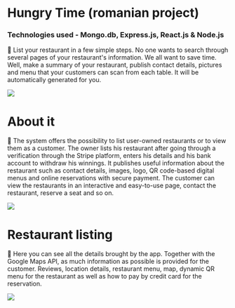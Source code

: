 # Hungry Time (romanian project)
<h3 align="left">Technologies used - Mongo.db, Express.js, React.js & Node.js</h3>
<p>🍔 List your restaurant in a few simple steps. No one wants to search through several pages of your restaurant's information. We all want to save time. Well, make a summary of your restaurant, publish contact details, pictures and menu that your customers can scan from each table. It will be automatically generated for you.
</p>
<a href="https://github.com/bogdanbz93/Hungry-Time" target="blank"><img src="https://user-images.githubusercontent.com/60348906/193573777-c3c7be40-ac7b-4d35-837e-6f306ed47769.png" /></a>

# About it
<p>🥓 The system offers the possibility to list user-owned restaurants or to view them as a customer. The owner lists his restaurant after going through a verification through the Stripe platform, enters his details and his bank account to withdraw his winnings. It publishes useful information about the restaurant such as contact details, images, logo, QR code-based digital menus and online reservations with secure payment. The customer can view the restaurants in an interactive and easy-to-use page, contact the restaurant, reserve a seat and so on.</p>

<img src="https://user-images.githubusercontent.com/60348906/193583951-f8457de8-1637-4417-b895-7618b8db268b.png" />

# Restaurant listing
<p>🌮 Here you can see all the details brought by the app. Together with the Google Maps API, as much information as possible is provided for the customer. Reviews, location details, restaurant menu, map, dynamic QR menu for the restaurant as well as how to pay by credit card for the reservation.</p>
<img src="https://user-images.githubusercontent.com/60348906/193585976-7d91eec9-82e2-4066-8d3d-cb3d23f0a65d.png" />
